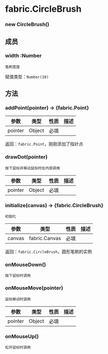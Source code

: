 # fabric.CircleBrush

### new CircleBrush()

## 成员

### width :Number
    笔刷宽度
赋值类型：`Number(10)`


## 方法
### addPoint(pointer) → {fabric.Point}
参数|类型|性质|描述
|---|---|---|---
pointer|Object|必填|
返回：`fabric.Point`，刚刚添加了指针点

### drawDot(pointer)
    按下鼠标并移动鼠标时在内部调用
参数|类型|性质|描述
|---|---|---|---
pointer|Object|必填|

### initialize(canvas) → {fabric.CircleBrush}
    初始化
参数|类型|性质|描述
|---|---|---|---
canvas|fabric.Canvas|必填|
返回：`fabric.CircleBrush`，圆形笔刷的实例

### onMouseDown()
    按下鼠标时调用

### onMouseMove(pointer)
    鼠标移动时调用
参数|类型|性质|描述
|---|---|---|---
pointer|Object|必填|

### onMouseUp()
    松开鼠标时调用


